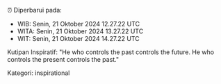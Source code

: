 ⏰ Diperbarui pada:
- WIB: Senin, 21 Oktober 2024 12.27.22 UTC
- WITA: Senin, 21 Oktober 2024 13.27.22 UTC
- WIT: Senin, 21 Oktober 2024 14.27.22 UTC

Kutipan Inspiratif:
"He who controls the past controls the future. He who controls the present controls the past."


Kategori: inspirational

